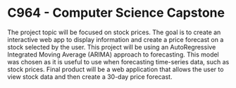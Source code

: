 # C964 - Computer Science Capstone


The project topic will be focused on stock prices. The goal is to create an interactive web app to display information and create a price forecast on a stock selected by the user. This project will be using an AutoRegressive Integrated Moving Average (ARIMA) approach to forecasting. This model was chosen as it is useful to use when forecasting time-series data, such as stock prices. Final product will be a web application that allows the user to view stock data and then create a 30-day price forecast.
